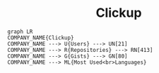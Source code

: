<h1 align="center">Clickup</h1>

```mermaid
graph LR
COMPANY_NAME{Clickup}
COMPANY_NAME ---> U{Users} ---> UN[21]
COMPANY_NAME ---> R{Repositories} ---> RN[413]
COMPANY_NAME ---> G{Gists} ---> GN[80]
COMPANY_NAME ---> ML{Most Used<br>Languages}
```
